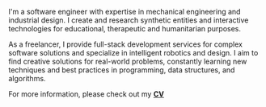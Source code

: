 I'm a software engineer with expertise in mechanical engineering and industrial design. 
I create and research synthetic entities and interactive technologies for educational, therapeutic and humanitarian purposes. 

As a freelancer, I provide full-stack development services for complex software solutions and specialize in intelligent robotics and design. 
I aim to find creative solutions for real-world problems, constantly learning new techniques and best practices in programming, data structures, and algorithms. 

For more information, please check out my [**CV**](https://github.com/ladooniani/lado-oniani-cv.md/blob/main/Lado-Oniani-CV.md)
